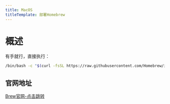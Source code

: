 ```yaml
---
title: MacOS
titleTemplate: 部署Homebrew
---
```


# 概述

有手就行，直接执行：

```bash
/bin/bash -c "$(curl -fsSL https://raw.githubusercontent.com/Homebrew/install/HEAD/install.sh)"
```


## 官网地址

[Brew官网-点击跳转](https://brew.sh/)